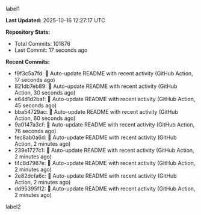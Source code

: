 
label1 
<!-- ACTIVITY_START -->
**Last Updated:** 2025-10-16 12:27:17 UTC

**Repository Stats:**
- Total Commits: 101876
- Last Commit: 17 seconds ago

**Recent Commits:**
- f9f3c5a7fd: 🤖 Auto-update README with recent activity (GitHub Action, 17 seconds ago)
- 821db7eb89: 🤖 Auto-update README with recent activity (GitHub Action, 30 seconds ago)
- e64d1d2baf: 🤖 Auto-update README with recent activity (GitHub Action, 45 seconds ago)
- bba54729ac: 🤖 Auto-update README with recent activity (GitHub Action, 60 seconds ago)
- 9a0147a3cf: 🤖 Auto-update README with recent activity (GitHub Action, 76 seconds ago)
- fec8ab0a6d: 🤖 Auto-update README with recent activity (GitHub Action, 2 minutes ago)
- 239e1727c1: 🤖 Auto-update README with recent activity (GitHub Action, 2 minutes ago)
- f4c8d7987e: 🤖 Auto-update README with recent activity (GitHub Action, 2 minutes ago)
- 2e82dcfa6c: 🤖 Auto-update README with recent activity (GitHub Action, 2 minutes ago)
- dd95395f12: 🤖 Auto-update README with recent activity (GitHub Action, 2 minutes ago)
<!-- ACTIVITY_END -->

label2
